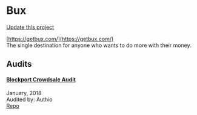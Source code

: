 
# Bux

[Update this project](https://github.com/ConsenSys/blockchainSecurityDB/edit/master/projects/bux.json)
  
[https://getbux.com/](https://getbux.com/)<br>
The single destination for anyone who wants to do more with their money.


## Audits



#### [Blockport Crowdsale Audit](https://github.com/authio-ethereum/Audits/blob/master/BlockportCrowdsale/Blockport%20Crowdsale%20Audit%20Report%20Updated%20Styling.pdf)

January, 2018<br>
Audited by: Authio<br>
[Repo](https://github.com/blockport/tokensale)
      

  



